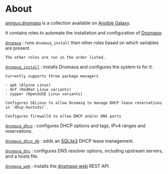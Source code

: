 # About

[amigus.dnsmasq](https://galaxy.ansible.com/ui/repo/published/amigus/dnsmasq/)
is a collection available on [Ansible Galaxy](https://galaxy.ansible.com).

It contains roles to automate the installation and configuration of [Dnsmasq](https://dnsmasq.org/doc.html):

[`dnsmasq`](https://galaxy.ansible.com/ui/repo/published/amigus/dnsmasq/content/role/dnsmasq/)
:   runs `dnsmasq_install` then other roles based on which variables are present.

    The other roles are run in the order listed.

[`dnsmasq_install`](https://galaxy.ansible.com/ui/repo/published/amigus/dnsmasq/content/role/dnsmasq_install/)
:   installs Dnsmasq and configures the system to for it.

    Currently supports three package managers

    - apk (Alpine Linux)
    - dnf (RedHat Linux variants)
    - zypper (OpenSUSE Linux variants)

    Configures SELinux to allow Dnsmasq to manage DHCP lease reservations in `dhcp-hostsdir`.

    Configures firewalld to allow DHCP and/or DNS ports

[`dnsmasq_dhcp`](https://galaxy.ansible.com/ui/repo/published/amigus/dnsmasq/content/role/dnsmasq_dhcp/)
:   configures DHCP options and tags, IPv4 ranges and reservations.

[`dnsmasq_dhcp_db`](https://galaxy.ansible.com/ui/repo/published/amigus/dnsmasq/content/role/dnsmasq_dhcp_db/)
:   adds an [SQLite3](https://sqlite.org/) DHCP lease management.

[`dnsmasq_dns`](https://galaxy.ansible.com/ui/repo/published/amigus/dnsmasq/content/role/dnsmasq_dns/)
:   configures DNS resolver options, including upstream servers, and a hosts file.

[`dnsmasq_web`](https://galaxy.ansible.com/ui/repo/published/amigus/dnsmasq/content/role/dnsmasq_web/)
:   installs the [dnsmasq-web](https://github.com/amigus/dnsmasq-web) REST API.
